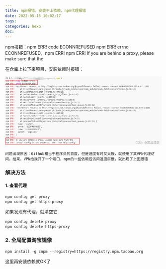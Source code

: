 ```yaml
---
title: npm报错，安装不上依赖，npm代理报错
date: 2022-05-15 10:02:17
tags:
categories: hexo
doc:
---
```


npm报错：npm ERR! code ECONNREFUSED npm ERR! errno ECONNREFUSED，npm ERR! npm ERR! If you are behind a proxy, please make sure that the

在仓库上拉下来项目，安装依赖时报错：


![在这里插入图片描述](/images/javawz/3973b16cc5bc42c3bbfd8415f3f24ef9.png)

```
问题出现原因：Github相当于程序员的百度，但是速度有时又太慢，就使用了某VPN代理访问。结果，VPN给我开了一个端口，npm的一些依赖包访问速度巨慢，就出现了上图报错
```

### 解决方法

#### 1. 查看代理

```
npm config get proxy
npm config get https-proxy
```

如果发现有代理，就清空它

```
npm config delete proxy
npm config delete https-proxy
```

### 2. 全局配置淘宝镜像

```
npm install -g cnpm --registry=https://registry.npm.taobao.org 
```

这里再安装依赖就OK了